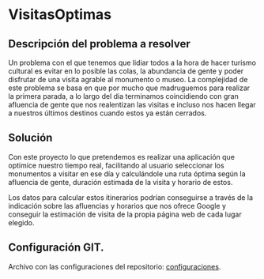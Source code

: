# VisitasOptimas

## Descripción del problema a resolver

Un problema con el que tenemos que lidiar todos a la hora de hacer turismo cultural es evitar en lo posible las colas, la abundancia de gente y poder disfrutar de una visita agrable al monumento o museo. La complejidad de este problema se basa en que por mucho que madruguemos para realizar la primera parada, a lo largo del dia terminamos coincidiendo con gran afluencia de gente que nos realentizan las visitas e incluso nos hacen llegar a nuestros últimos destinos cuando estos ya están cerrados. 

## Solución

Con este proyecto lo que pretendemos es realizar una aplicación que optimice nuestro tiempo real, facilitando al usuario seleccionar los monumentos a visitar en ese día y calculándole una ruta óptima según la afluencia de gente, duración estimada de la visita y horario de estos. 

Los datos para calcular estos itinerarios podrían conseguirse a través de la indicación sobre las afluencias y horarios que nos ofrece Google y conseguir la estimación de visita de la propia página web de cada lugar elegido.

## Configuración GIT.

Archivo con las configuraciones del repositorio: [configuraciones](Objetivo0/configuraciones.md).
